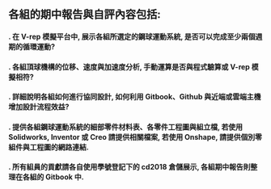 ## 各組的期中報告與自評內容包括:

#### . 在 V-rep 模擬平台中, 展示各組所選定的鋼球運動系統, 是否可以完成至少兩個週期的循環運動?

#### . 各組頂球機構的位移、速度與加速度分析, 手動運算是否與程式驗算或 V-rep 模擬相符?

#### . 詳細說明各組如何進行協同設計, 如何利用 Gitbook、Github 與近端或雲端主機增加設計流程效益?

#### . 提供各組鋼球運動系統的細部零件材料表、各零件工程圖與組立檔, 若使用 Solidworks, Inventor 或 Creo 請提供相關檔案, 若使用 Onshape, 請提供個別零組件與工程圖的網路連結.

#### . 所有組員的貢獻請各自使用學號登記下的 cd2018 倉儲展示, 各組期中報告則整理在各組的 Gitbook 中.

#### 




